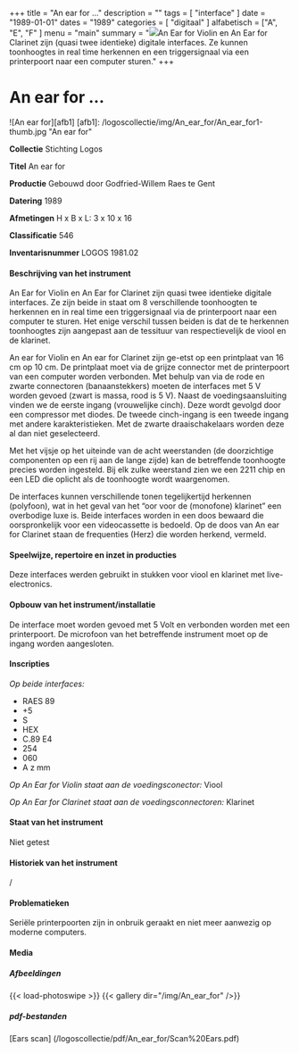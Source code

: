 +++
title = "An ear for ..."
description = ""
tags = [ "interface"
]
date = "1989-01-01"
dates = "1989"
categories = [
    "digitaal"
]
alfabetisch = ["A", "E", "F"
]
menu = "main"
summary = "<a href='/logoscollectie/1989/an_ear_for'><img src='/logoscollectie/img/An_ear_for/An_ear_for1-thumb.jpg'></a>An Ear for Violin en An Ear for Clarinet zijn (quasi twee identieke) digitale interfaces. Ze kunnen toonhoogtes in real time herkennen en een triggersignaal via een printerpoort naar een computer sturen."
+++


# An ear for ...

![An ear for][afb1]
[afb1]: /logoscollectie/img/An_ear_for/An_ear_for1-thumb.jpg "An ear for"

**Collectie**
Stichting Logos

**Titel**
An ear for

**Productie**
Gebouwd door Godfried-Willem Raes te Gent

**Datering**
1989

**Afmetingen**
H x B x L: 3 x 10 x 16

**Classificatie**
546

**Inventarisnummer**
LOGOS 1981.02

#### Beschrijving van het instrument
An Ear for Violin en An Ear for Clarinet zijn quasi twee identieke digitale interfaces. Ze zijn beide in staat om 8 verschillende  toonhoogten te herkennen en in real time een triggersignaal via de printerpoort naar een computer te sturen. Het enige verschil tussen beiden is dat de te herkennen toonhoogtes zijn aangepast aan de tessituur van respectievelijk de viool en de klarinet.

An ear for Violin en An ear for Clarinet zijn ge-etst op een printplaat van 16 cm op 10 cm. De printplaat moet via de grijze connector met de printerpoort van een computer worden verbonden. Met behulp van via de rode en zwarte connectoren (banaanstekkers) moeten de interfaces met 5 V worden gevoed (zwart is massa, rood is 5 V). Naast de voedingsaansluiting vinden we de eerste ingang (vrouwelijke cinch). Deze wordt gevolgd door een compressor met diodes. De tweede cinch-ingang is een tweede ingang met andere karakteristieken. Met de zwarte draaischakelaars worden deze al dan niet geselecteerd. 

Met het vijsje op het uiteinde van de acht weerstanden (de doorzichtige componenten op een rij aan de lange zijde) kan de betreffende toonhoogte precies worden ingesteld. Bij elk zulke weerstand zien we een 2211 chip en een LED die oplicht als de toonhoogte wordt waargenomen.

De interfaces kunnen verschillende tonen tegelijkertijd herkennen (polyfoon), wat in het geval van het “oor voor de (monofone) klarinet” een overbodige luxe is. 
Beide interfaces worden in een doos bewaard die oorspronkelijk voor een videocassette is bedoeld. Op de doos van An ear for Clarinet staan de frequenties (Herz) die worden herkend, vermeld.

#### Speelwijze, repertoire en inzet in producties
Deze interfaces werden gebruikt in stukken voor viool en klarinet met live-electronics. 

#### Opbouw van het instrument/installatie
De interface moet worden gevoed met 5 Volt en verbonden worden met een printerpoort. De microfoon van het betreffende instrument moet op de ingang worden aangesloten. 

#### Inscripties
*Op beide interfaces:* 
- RAES 89
- +5
- S
- HEX
- C.89 E4
- 254
- 060
- A z mm

*Op An Ear for Violin staat aan de voedingsconector:* Viool

*Op An Ear for Clarinet staat aan de voedingsconnectoren:* 
Klarinet

#### Staat van het instrument
Niet getest

#### Historiek van het instrument
/

#### Problematieken
Seriële printerpoorten zijn in onbruik geraakt en niet meer aanwezig op moderne computers. 

#### Media
##### Afbeeldingen
{{< load-photoswipe >}}
{{< gallery dir="/img/An_ear_for" />}}


##### pdf-bestanden
[Ears scan] (/logoscollectie/pdf/An_ear_for/Scan%20Ears.pdf)

